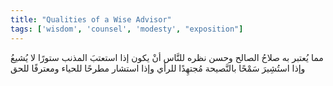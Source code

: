 ```yaml
---
title: "Qualities of a Wise Advisor"
tags: ['wisdom', 'counsel', 'modesty', "exposition"]
---
```


 مما يُعتبر به صلاحُ الصالح وحسن نظره للنَّاس أنْ يكون إذا استعتبَ المذنب ستورًا لا يُشيعُ وإذا استُشِيرَ سَمْحًا بالنَّصيحة مُجتهِدًا للرأي وإذا استشار مطرحًا للحياء ومعترفًا للحق
